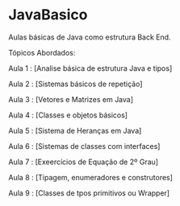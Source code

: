 # JavaBasico
Aulas básicas de Java como estrutura Back End.

Tópicos Abordados:

Aula 1 : [Analise básica de estrutura Java e tipos]

Aula 2 : [Sistemas básicos de repetição]

Aula 3 : [Vetores e Matrizes em Java]

Aula 4 : [Classes e objetos básicos]

Aula 5 : [Sistema de Heranças em Java]

Aula 6 : [Sistemas de classes com interfaces]

Aula 7 : [Exeercícios de Equação de 2º Grau]

Aula 8 : [Tipagem, enumeradores e construtores]

Aula 9 : [Classes de tpos primitivos ou Wrapper]
